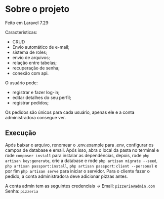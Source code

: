 # Sobre o projeto
Feito em Laravel 7.29

Características:
* CRUD
* Envio automático de e-mail;
* sistema de roles;
* envio de arquivos;
* relação entre tabelas;
* recuperação de senha;
* conexão com api.

O usuário pode:
* registrar e fazer log-in;
* editar detalhes do seu perfil;
* registrar pedidos;

Os pedidos são únicos para cada usuário, apenas ele e a conta administradora consegue ver.

## Execução
Após baixar o arquivo, renomear o .env.example para .env, configurar os campos de database e email. 
Após isso, abra o local da pasta no terminal e rode `composer install` para instalar as dependências, depois, rode `php artisan key:generate`, crie a database e rode `php artisan migrate --seed`, `php artisan passport:install`, `php artisan passport:client --personal` e por fim `php artisan serve` para iniciar o servidor. Para o cliente fazer o pedido, a conta administradora deve adicionar pizzas antes.

A conta admin tem as seguintes credenciais ->
Email: `pizzeria@admin.com`
Senha: `pizzeria`
